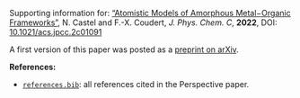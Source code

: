 Supporting information for: [“Atomistic Models of Amorphous Metal−Organic Frameworks”](https://doi.org/10.1021/acs.jpcc.2c01091), N. Castel and F.-X. Coudert, _J. Phys. Chem. C_, **2022**, DOI: [10.1021/acs.jpcc.2c01091](https://doi.org/10.1021/acs.jpcc.2c01091)

A first version of this paper was posted as a [preprint on arXiv](https://arxiv.org/abs/2202.07059).


**References:**

- [`references.bib`](references.bib): all references cited in the Perspective paper.
